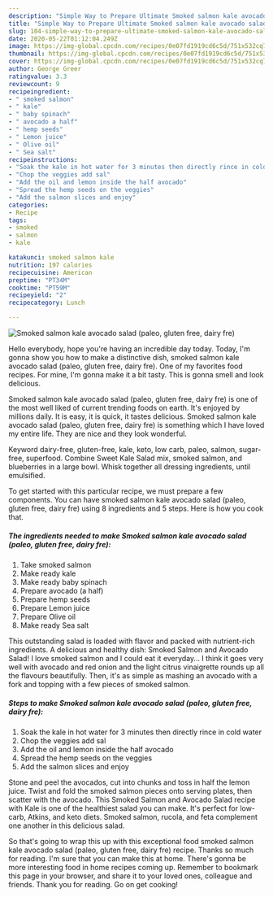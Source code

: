 ```yaml
---
description: "Simple Way to Prepare Ultimate Smoked salmon kale avocado salad (paleo, gluten free, dairy fre)"
title: "Simple Way to Prepare Ultimate Smoked salmon kale avocado salad (paleo, gluten free, dairy fre)"
slug: 104-simple-way-to-prepare-ultimate-smoked-salmon-kale-avocado-salad-paleo-gluten-free-dairy-fre
date: 2020-05-22T01:12:04.249Z
image: https://img-global.cpcdn.com/recipes/0e07fd1919cd6c5d/751x532cq70/smoked-salmon-kale-avocado-salad-paleo-gluten-free-dairy-fre-recipe-main-photo.jpg
thumbnail: https://img-global.cpcdn.com/recipes/0e07fd1919cd6c5d/751x532cq70/smoked-salmon-kale-avocado-salad-paleo-gluten-free-dairy-fre-recipe-main-photo.jpg
cover: https://img-global.cpcdn.com/recipes/0e07fd1919cd6c5d/751x532cq70/smoked-salmon-kale-avocado-salad-paleo-gluten-free-dairy-fre-recipe-main-photo.jpg
author: George Greer
ratingvalue: 3.3
reviewcount: 9
recipeingredient:
- " smoked salmon"
- " kale"
- " baby spinach"
- " avocado a half"
- " hemp seeds"
- " Lemon juice"
- " Olive oil"
- " Sea salt"
recipeinstructions:
- "Soak the kale in hot water for 3 minutes then directly rince in cold water"
- "Chop the veggies add sal"
- "Add the oil and lemon inside the half avocado"
- "Spread the hemp seeds on the veggies"
- "Add the salmon slices and enjoy"
categories:
- Recipe
tags:
- smoked
- salmon
- kale

katakunci: smoked salmon kale 
nutrition: 197 calories
recipecuisine: American
preptime: "PT34M"
cooktime: "PT59M"
recipeyield: "2"
recipecategory: Lunch

---
```



![Smoked salmon kale avocado salad (paleo, gluten free, dairy fre)](https://img-global.cpcdn.com/recipes/0e07fd1919cd6c5d/751x532cq70/smoked-salmon-kale-avocado-salad-paleo-gluten-free-dairy-fre-recipe-main-photo.jpg)

Hello everybody, hope you're having an incredible day today. Today, I'm gonna show you how to make a distinctive dish, smoked salmon kale avocado salad (paleo, gluten free, dairy fre). One of my favorites food recipes. For mine, I'm gonna make it a bit tasty. This is gonna smell and look delicious.

Smoked salmon kale avocado salad (paleo, gluten free, dairy fre) is one of the most well liked of current trending foods on earth. It's enjoyed by millions daily. It is easy, it is quick, it tastes delicious. Smoked salmon kale avocado salad (paleo, gluten free, dairy fre) is something which I have loved my entire life. They are nice and they look wonderful.

Keyword dairy-free, gluten-free, kale, keto, low carb, paleo, salmon, sugar-free, superfood. Combine Sweet Kale Salad mix, smoked salmon, and blueberries in a large bowl. Whisk together all dressing ingredients, until emulsified.


To get started with this particular recipe, we must prepare a few components. You can have smoked salmon kale avocado salad (paleo, gluten free, dairy fre) using 8 ingredients and 5 steps. Here is how you cook that.

<!--inarticleads1-->

##### The ingredients needed to make Smoked salmon kale avocado salad (paleo, gluten free, dairy fre):

1. Take  smoked salmon
1. Make ready  kale
1. Make ready  baby spinach
1. Prepare  avocado (a half)
1. Prepare  hemp seeds
1. Prepare  Lemon juice
1. Prepare  Olive oil
1. Make ready  Sea salt


This outstanding salad is loaded with flavor and packed with nutrient-rich ingredients. A delicious and healthy dish: Smoked Salmon and Avocado Salad! I love smoked salmon and I could eat it everyday… I think it goes very well with avocado and red onion and the light citrus vinaigrette rounds up all the flavours beautifully. Then, it&#39;s as simple as mashing an avocado with a fork and topping with a few pieces of smoked salmon. 

<!--inarticleads2-->

##### Steps to make Smoked salmon kale avocado salad (paleo, gluten free, dairy fre):

1. Soak the kale in hot water for 3 minutes then directly rince in cold water
1. Chop the veggies add sal
1. Add the oil and lemon inside the half avocado
1. Spread the hemp seeds on the veggies
1. Add the salmon slices and enjoy


Stone and peel the avocados, cut into chunks and toss in half the lemon juice. Twist and fold the smoked salmon pieces onto serving plates, then scatter with the avocado. This Smoked Salmon and Avocado Salad recipe with Kale is one of the healthiest salad you can make. It&#39;s perfect for low-carb, Atkins, and keto diets. Smoked salmon, rucola, and feta complement one another in this delicious salad. 

So that's going to wrap this up with this exceptional food smoked salmon kale avocado salad (paleo, gluten free, dairy fre) recipe. Thanks so much for reading. I'm sure that you can make this at home. There's gonna be more interesting food in home recipes coming up. Remember to bookmark this page in your browser, and share it to your loved ones, colleague and friends. Thank you for reading. Go on get cooking!
